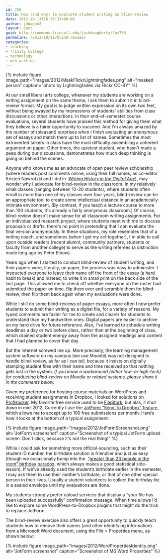 ```yaml
---
id: 756
title: How (and why) to evaluate student writing as blind-review
date: 2012-10-11T16:30:33+00:00
author: jdoughe2
layout: post
guid: http://commons.trincoll.edu/jackdougherty/?p=756
permalink: /2012/10/11/blind-review/
categories:
- teaching
- Trinity College
- technology
- web writing
---
```

{% include figure image_path="images/2012/MaskFlickrLightningfades.png" alt="masked person" caption="photo by Lightningfades via Flickr CC-BY" %}

At our small liberal arts college, whenever my students are working on a writing assignment on the same theme, I ask them to submit it in blind-review format. My goal is to judge written expression on its own two feet, without being swayed by my impressions of students' abilities from class discussions or other interactions. In their end-of-semester course evaluations, several students have praised this method for giving them what they believe is a fairer opportunity to succeed. And I'm always amazed by the number of (pleasant) surprises when I finish evaluating an anonymous set of essays and match them up to list of names. Sometimes the most extroverted talkers in class have the most difficulty assembling a coherent argument on paper. Other times, the quietest student, who hasn't made a peep during our discussions, demonstrates how much deep thinking is going on behind the scenes.

Anyone who knows me as an advocate of open peer review scholarship (where readers post comments online, using their full names, as co-editor Kristen Nawrotzki and I did in  _<a title="WritingHistory" href="http://writinghistory.trincoll.edu" target="_blank">Writing History in the Digital Age</a>_), may wonder why I advocate for blind-review in the classroom. In my relatively small classes (ranging between 10-30 students), where students often enroll in more than one of my classes over four years, blind-review can be an appropriate tool to create some intellectual distance in an academically intimate environment. (By contrast, if you teach a lecture course to more than 100 students, it's already a fairly anonymous classroom.) Of course, blind-review doesn't make sense for all classroom writing assignments. For an individualized research project, where students meet with me to discuss proposals or drafts, there's no point in pretending that I can evaluate the final version anonymously. In these situations, my role resembles that of a writing coach, and sometimes (when I get my act together), I'm able to call upon outside readers (recent alumni, community partners, students or faculty from another college) to serve as the writing referees (a distinction made long ago by Peter Elbow).

Years ago when I started to conduct blind-review of student writing, and their papers were, literally, on paper, the process was easy to administer. I instructed everyone to leave their name off the front of the essay (a hard habit to break) and instead, to write it in small print on the back side of the last page. This allowed me to check off whether everyone on the roster had submitted the paper on time, flip them over and scramble them for blind-review, then flip them back again when my evaluations were done.

While I still do some blind-reviews of paper essays, more often I now prefer students to submit their writing as a digital file, for a variety of reasons. My typed comments are faster for me to create and clearer for students to understand than my handwritten ones. Digital papers are easier to archive on my hard drive for future reference. Also, I've learned to schedule writing deadlines a day or two before class, rather than at the beginning of class, which drained student energy away from the assigned readings and content that I had planned to cover that day.

But the Internet screwed me up. More precisely, the learning management system software on my campus (we use Moodle) was not designed to handle blind-review, as far as I can tell, because it insists on digitally stamping student files with their name and time received so that nothing gets lost in the system. *If you know a workaround (either low- or high-tech) for conducting blind-review on Moodle or related systems, please share it in the comments below.*

Given my preference for hosting course materials on WordPress and receiving student assignments in Dropbox, I looked for solutions on <a title="profhacker" href="http://chronicle.com/blogs/profhacker/" target="_blank">ProfHacker</a>. My favorite free service used to be <a title="ProfHackerFileStork" href="http://chronicle.com/blogs/profhacker/receive-files-in-dropbox-with-filestork/35567" target="_blank">FileStork</a>, but alas, it shut down in mid-2012. Currently I use the <a title="ProfHackerJotForm" href="http://chronicle.com/blogs/profhacker/create-forms-with-file-uploads-using-dropbox-forms/32009" target="_blank">JotForm &#8220;Send To Dropbox&#8221; feature</a>, which allows me to accept up to 100 free submissions per month. Here&#8217;s how it looks at the bottom of a typical assignment:

{% include figure image_path="images/2012/JotFormScreenshot.png" alt="JotForm screenshot" caption="Screenshot of a typical JotForm upload screen. Don't click, because it's not the real thing!" %}

While I could ask for something more official-sounding, such as their student ID number, the birthdate solution is friendlier and just as easy (though we occasionally bump into the  <a title="WikipediaBirthdayProblem" href="http://en.wikipedia.org/wiki/Birthday_problem" target="_blank">&#8220;greater than 23 people in the room&#8221; birthday paradox</a>, which always makes a good statistical side-lesson). If we&#8217;ve already used the student&#8217;s birthdate earlier in the semester, I may ask them to use their mother&#8217;s birthdate, or that of one other special person in their lives. Usually a student volunteers to collect the birthday list in a sealed envelope until my evaluations are done.

My students strongly prefer upload services that display a &#8220;your file has been uploaded successfully&#8221; confirmation message. When time allows I&#8217;d like to explore some WordPress-to-Dropbox plugins that might do the trick to replace JotForm.

The blind-review exercise also offers a great opportunity to quickly teach students how to remove their names (and other identifying information) from a Microsoft Word document, using the File > Properties menu, as shown below:

{% include figure image_path="images/2012/WordPropertiesIdentity.png" alt="JotForm screenshot" caption="Screenshot of MS Word Properties" %}
